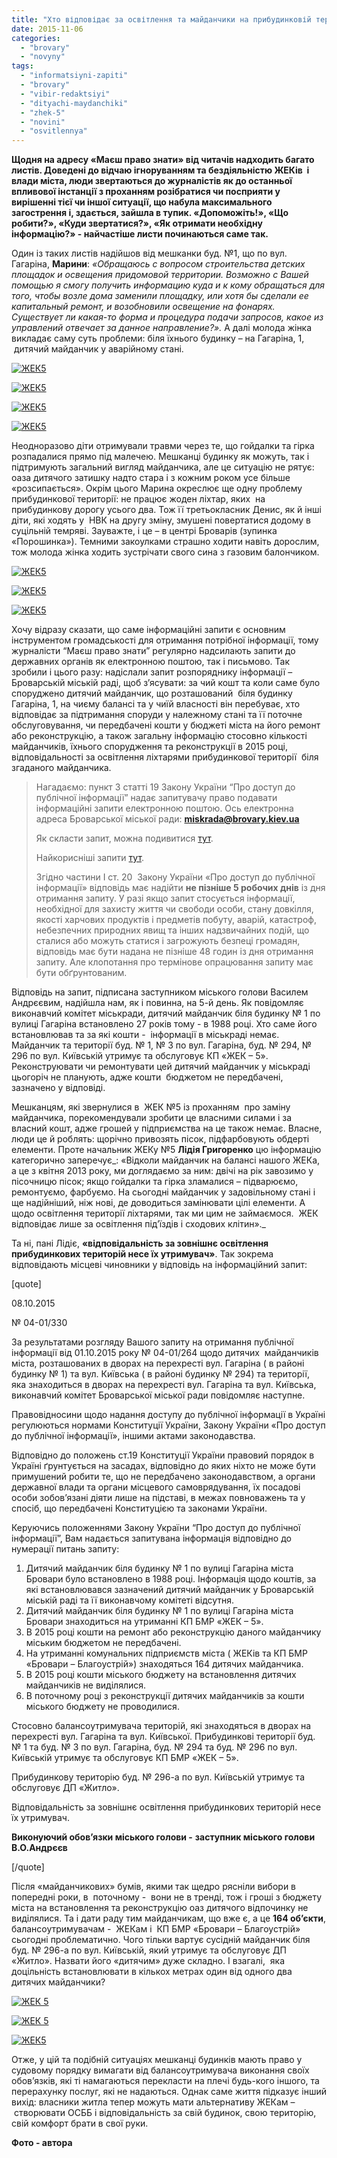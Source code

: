 ```yaml
---
title: "Хто відповідає за освітлення та майданчики на прибудинковій території?"
date: 2015-11-06
categories: 
  - "brovary"
  - "novyny"
tags: 
  - "informatsiyni-zapiti"
  - "brovary"
  - "vibir-redaktsiyi"
  - "dityachi-maydanchiki"
  - "zhek-5"
  - "novini"
  - "osvitlennya"
---
```


**Щодня на адресу «Маєш право знати» від читачів надходить багато листів. Доведені до відчаю ігноруванням та бездіяльністю ЖЕКів  і влади міста, люди звертаються до журналістів як до останньої впливової інстанції з проханням розібратися чи посприяти у вирішенні тієї чи іншої ситуації, що набула максимального загострення і, здається, зайшла в тупик. «Допоможіть!», «Що робити?», «Куди звертатися?», «Як отримати необхідну інформацію?» - найчастіше листи починаються саме так.**

Один із таких листів надійшов від мешканки буд. №1, що по вул. Гагаріна, **Марини**: _«Обращаюсь с вопросом строительства детских площадок и освещения придомовой территории. Возможно с Вашей помощью я смогу получить информацию куда и к кому обращаться для того, чтобы возле дома заменили площадку, или хотя бы сделали ее капитальный ремонт, и возобновили освещение на фонарях. Существует ли какая-то форма и процедура подачи запросов, какое из управлений отвечает за данное направление?»._ А далі молода жінка викладає саму суть проблеми: біля їхнього будинку – на Гагаріна, 1,  дитячий майданчик у аварійному стані.

[![ЖЕК5](https://mpz.brovary.org/wp-content/uploads/2015/10/4.jpg)](https://mpz.brovary.org/wp-content/uploads/2015/10/4.jpg)

[![ЖЕК5](https://mpz.brovary.org/wp-content/uploads/2015/10/61.jpg)](https://mpz.brovary.org/wp-content/uploads/2015/10/61.jpg)

[![ЖЕК5](https://mpz.brovary.org/wp-content/uploads/2015/10/81.jpg)](https://mpz.brovary.org/wp-content/uploads/2015/10/81.jpg)

[![ЖЕК5](https://mpz.brovary.org/wp-content/uploads/2015/10/7.jpg)](https://mpz.brovary.org/wp-content/uploads/2015/10/7.jpg)

Неодноразово діти отримували травми через те, що гойдалки та гірка розпадалися прямо під малечею. Мешканці будинку як можуть, так і підтримують загальний вигляд майданчика, але це ситуацію не рятує: оаза дитячого затишку надто стара і з кожним роком усе більше «розсипається». Окрім цього Марина окреслює ще одну проблему прибудинкової території: не працює жоден ліхтар, яких  на прибудинкову дорогу усього два. Тож її третьокласник Денис, як й інші діти, які ходять у  НВК на другу зміну, змушені повертатися додому в суцільній темряві. Зауважте, і це – в центрі Броварів (зупинка «Порошинка»). Темними закоулками страшно ходити навіть дорослим, тож молода жінка ходить зустрічати свого сина з газовим балончиком.

[![ЖЕК5](https://mpz.brovary.org/wp-content/uploads/2015/10/111.jpg)](https://mpz.brovary.org/wp-content/uploads/2015/10/111.jpg)

[![ЖЕК5](https://mpz.brovary.org/wp-content/uploads/2015/10/91.jpg)](https://mpz.brovary.org/wp-content/uploads/2015/10/91.jpg)

[![ЖЕК5](https://mpz.brovary.org/wp-content/uploads/2015/10/10.jpg)](https://mpz.brovary.org/wp-content/uploads/2015/10/10.jpg)

Хочу відразу сказати, що саме інформаційні запити є основним інструментом громадськості для отримання потрібної інформації, тому журналісти “Маєш право знати” регулярно надсилають запити до державних органів як електронною поштою, так і письмово. Так зробили і цього разу: надіслали запит розпоряднику інформації – Броварській міській раді, щоб з’ясувати: за чий кошт та коли саме було споруджено дитячий майданчик, що розташований  біля будинку Гагаріна, 1, на чиєму балансі та у чиїй власності він перебуває, хто відповідає за підтримання споруди у належному стані та її поточне обслуговування, чи передбачені кошти у бюджеті міста на його ремонт або реконструкцію, а також загальну інформацію стосовно кількості майданчиків, їхнього спорудження та реконструкції в 2015 році, відповідальності за освітлення ліхтарями прибудинкової території  біля згаданого майданчика.

> Нагадаємо: пункт 3 статті 19 Закону України “Про доступ до публічної інформації” надає запитувачу право подавати інформаційні запити електронною поштою. Ось електронна адреса Броварської міської ради: **miskrada@brovary.kiev.ua**
> 
> Як скласти запит, можна подивитися [тут](https://mpz.brovary.org/informatsiyni-zapity/sklasty-zapyt).
> 
> Найкорисніші запити [тут](https://mpz.brovary.org/tag/priklad-zapitu).
> 
> Згідно частини І ст. 20  Закону України «Про доступ до публічної інформації» відповідь має надійти **не пізніше 5 робочих днів** із дня отримання запиту. У разі якщо запит стосується інформації, необхідної для захисту життя чи свободи особи, стану довкілля, якості харчових продуктів і предметів побуту, аварій, катастроф, небезпечних природних явищ та інших надзвичайних подій, що сталися або можуть статися і загрожують безпеці громадян, відповідь має бути надана не пізніше 48 годин із дня отримання запиту. Але клопотання про термінове опрацювання запиту має бути обґрунтованим.

Відповідь на запит, підписана заступником міського голови Василем Андрєєвим, надійшла нам, як і повинна, на 5-й день. Як повідомляє виконавчий комітет міськради, дитячий майданчик біля будинку № 1 по вулиці Гагаріна встановлено 27 років тому - в 1988 році. Хто саме його встановлював та за які кошти -  інформації в міськраді немає. Майданчик та території буд. № 1, № 3 по вул. Гагаріна, буд. № 294, № 296 по вул. Київській утримує та обслуговує КП «ЖЕК – 5». Реконструювати чи ремонтувати цей дитячий майданчик у міськраді цьогоріч не планують, адже кошти  бюджетом не передбачені, зазначено у відповіді.

Мешканцям, які звернулися в  ЖЕК №5 із проханням  про заміну майданчика, порекомендували зробити це власними силами і за власний кошт, адже грошей у підприємства на це також немає. Власне, люди це й роблять: щорічно привозять пісок, підфарбовують обдерті елементи. Проте начальник ЖЕКу №5 **Лідія Григоренко** цю інформацію категорично заперечує_: «Відколи майданчик на балансі нашого ЖЕКа, а це з квітня 2013 року, ми доглядаємо за ним: двічі на рік завозимо у пісочницю пісок; якщо гойдалки та гірка зламалися – підварюємо, ремонтуємо, фарбуємо. На сьогодні майданчик у задовільному стані і ще надійніший, ніж нові, де доводиться замінювати цілі елементи. А щодо освітлення території ліхтарями, так ми цим не займаємося.  ЖЕК відповідає лише за освітлення під’їздів і сходових клітин»._

Та ні, пані Лідіє, **«відповідальність за зовнішнє освітлення прибудинкових територій несе їх утримувач»**. Так зокрема відповідають місцеві чиновники у відповідь на інформаційний запит:

\[quote\]

08.10.2015

№ 04-01/330

За результатами розгляду Вашого запиту на отримання публічної інформації від 01.10.2015 року № 04-01/264 щодо дитячих  майданчиків міста, розташованих в дворах на перехресті вул. Гагаріна ( в районі будинку № 1) та вул. Київська ( в районі будинку № 294) та території, яка знаходиться в дворах на перехресті вул. Гагаріна та вул. Київська, виконавчий комітет Броварської міської ради повідомляє наступне.

Правовідносини щодо надання доступу до публічної інформації в Україні регулюються нормами Конституції України, Закону України «Про доступ до публічної інформації», іншими актами законодавства.

Відповідно до положень ст.19 Конституції України правовий порядок в Україні ґрунтується на засадах, відповідно до яких ніхто не може бути примушений робити те, що не передбачено законодавством, а органи державної влади та органи місцевого самоврядування, їх посадові особи зобов’язані діяти лише на підставі, в межах повноважень та у спосіб, що передбачені Конституцією та законами України.

Керуючись положеннями Закону України “Про доступ до публічної інформації”, Вам надається запитувана інформація відповідно до нумерації питань запиту:

1. Дитячий майданчик біля будинку № 1 по вулиці Гагаріна міста Бровари було встановлено в 1988 році. Інформація щодо коштів, за які встановлювався зазначений дитячий майданчик у Броварській міській раді та її виконавчому комітеті відсутня.
2. Дитячий майданчик біля будинку № 1 по вулиці Гагаріна міста Бровари знаходиться на утриманні КП БМР «ЖЕК – 5».
3. В 2015 році кошти на ремонт або реконструкцію даного майданчику міським бюджетом не передбачені.
4. На утриманні комунальних підприємств міста ( ЖЕКів та КП БМР «Бровари – Благоустрій») знаходяться 164 дитячих майданчика.
5. В 2015 році кошти міського бюджету на встановлення дитячих майданчиків не виділялися.
6. В поточному році з реконструкції дитячих майданчиків за кошти міського бюджету не проводилися.

Стосовно балансоутримувача територій, які знаходяться в дворах на перехресті вул. Гагаріна та вул. Київської. Прибудинкові території буд. № 1 та буд. № 3 по вул. Гагаріна, буд. № 294 та буд. № 296 по вул. Київській утримує та обслуговує КП БМР «ЖЕК – 5».

Прибудинкову територію буд. № 296-а по вул. Київській утримує та обслуговує ДП «Житло».

Відповідальність за зовнішнє освітлення прибудинкових територій несе їх утримувач.

**Виконуючий обов’язки міського голови -** **заступник міського голови В.О.Андрєєв**

\[/quote\]

Після «майданчикових» бумів, якими так щедро рясніли вибори в попередні роки, в  поточному -  вони не в тренді, тож і гроші з бюджету міста на встановлення та реконструкцію оаз дитячого відпочинку не виділялися. Та і дати раду тим майданчикам, що вже є, а це **164 об’єкти**, балансоутримувачам -  ЖЕКам і  КП БМР «Бровари – Благоустрій» сьогодні проблематично. Чого тільки вартує сусідній майданчик біля буд. № 296-а по вул. Київській, який утримує та обслуговує ДП «Житло». Назвати його «дитячим» дуже складно. І взагалі,  яка доцільність встановлювати в кількох метрах один від одного два дитячих майданчики?

[![ЖЕК 5](https://mpz.brovary.org/wp-content/uploads/2015/10/14.jpg)](https://mpz.brovary.org/wp-content/uploads/2015/10/14.jpg)

[![ЖЕК 5](https://mpz.brovary.org/wp-content/uploads/2015/10/2.jpg)](https://mpz.brovary.org/wp-content/uploads/2015/10/2.jpg)

[![ЖЕК5](https://mpz.brovary.org/wp-content/uploads/2015/10/31.jpg)](https://mpz.brovary.org/wp-content/uploads/2015/10/31.jpg)

Отже, у цій та подібній ситуаціях мешканці будинків мають право у судовому порядку вимагати від балансоутримувача виконання своїх обов’язків, які ті намагаються перекласти на плечі будь-кого іншого, та перерахунку послуг, які не надаються. Однак саме життя підказує інший вихід: власники житла тепер можуть мати альтернативу ЖЕКам –  створювати ОСББ і відповідальність за свій будинок, свою територію, свій комфорт брати в свої руки.

**Фото - автора**
